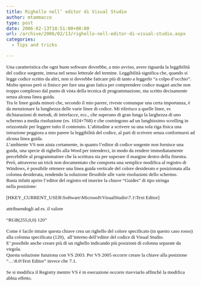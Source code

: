 ```yaml
---
title: Righello nell’ editor di Visual Studio
author: mtammacco
type: post
date: 2006-02-13T18:51:00+00:00
url: /archive/2006/02/13/righello-nell-editor-di-visual-studio.aspx
categories:
  - Tips and tricks

---
```

<font face="Tahoma" size="2">Una caratteristica che ogni buon software dovrebbe, a mio avviso, avere riguarda la leggibilità del codice sorgente, intesa nel senso letterale del termine. Leggibilità significa che, quando si legge codice scritto da altri, non si dovrebbe faticare più di tanto a leggerlo &#8220;a colpo d&#8217;occhio&#8221;.<br />Molto spesso però si finisce per fare una gran fatica per comprendere codice magari anche non troppo complesso dal punto di vista della tecnica di programmazione, ma scritto decisamente senza alcuna linea guida.<br />Tra le linee guida minori che, secondo il mio parere, riveste comunque una certa importanza, è da menzionare la lunghezza delle varie linee di codice. Mi riferisco a quelle linee, es dichiarazioni di metodi, di interfacce, ecc., che superano di gran lunga la larghezza di uno schermo a media risoluzione (es. 1024&#215;768) e che costringono ad un lunghissimo scrolling in orizzontale per leggere tutto il contenuto. L&#8217;abitudine a scrivere su una sola riga fisica una istruzione peggiora a mio parere la leggibilità del codice, al pari di scrivere senza conformarsi ad alcuna linea guida.<br />L&#8217;ambiente VS non aiuta certamente, in quanto l&#8217;editor di codice sorgente non fornisce una guida, una specie di righello alla Word per intenderci, in modo da rendere immediatamente percebibile al programmatore che la scrittura sta per superare il margine destro della finestra.<br />Però, attraverso un trick non documentato che comporta una semplice modifica al registro di Windows, è possibile ottenere una linea guida verticale del colore desiderato e posizionata alla colonna desiderata, rendendo la soluzione flessibile alle varie risoluzioni dello schermo.<br />Basta infatti aprire l&#8217;editor del registro ed inserire la chiave &#8220;Guides&#8221; di tipo stringa<br />nella posizione:</font>

<font face="Tahoma" size="2">[HKEY_CURRENT_USER\Software\Microsoft\VisualStudio\7.1\Text Editor] </font>

<font face="Tahoma" size="2">attribuendogli ad es. il valore</font>

<font face="Tahoma" size="2">&#8220;RGB(255,0,0) 120&#8221;</font>

<font face="Tahoma" size="2">Come è facile intuire questa chiave crea un righello del colore specificato (in questo caso rosso)<br />alla colonna specificata (120),  all&#8217;interno dell&#8217;editor del codice di Visual Studio.<br />E&#8217; possibile anche creare più di un righello indicando più posizioni di colonna separate da virgola.<br />Questa soluzione funziona con VS 2003. Per VS 2005 occorre creare la chiave alla posizione<br />&#8220;&#8230;\8.0\Text Editor&#8221; invece che 7.1.</font>

<font face="Tahoma" size="2">Se si modifica il Registry mentre VS è in esecuzione occorre riavviarlo affinchè la modifica abbia effetto.</font>